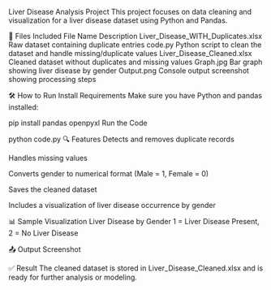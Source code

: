 Liver Disease Analysis Project
This project focuses on data cleaning and visualization for a liver disease dataset using Python and Pandas.

📌 Files Included
File Name	Description
Liver_Disease_WITH_Duplicates.xlsx	Raw dataset containing duplicate entries
code.py	Python script to clean the dataset and handle missing/duplicate values
Liver_Disease_Cleaned.xlsx	Cleaned dataset without duplicates and missing values
Graph.jpg	Bar graph showing liver disease by gender
Output.png	Console output screenshot showing processing steps

🛠️ How to Run
Install Requirements
Make sure you have Python and pandas installed:

pip install pandas openpyxl
Run the Code

python code.py
🔍 Features
Detects and removes duplicate records

Handles missing values

Converts gender to numerical format (Male = 1, Female = 0)

Saves the cleaned dataset

Includes a visualization of liver disease occurrence by gender

📊 Sample Visualization
Liver Disease by Gender
1 = Liver Disease Present, 2 = No Liver Disease

📤 Output Screenshot

✅ Result
The cleaned dataset is stored in Liver_Disease_Cleaned.xlsx and is ready for further analysis or modeling.
